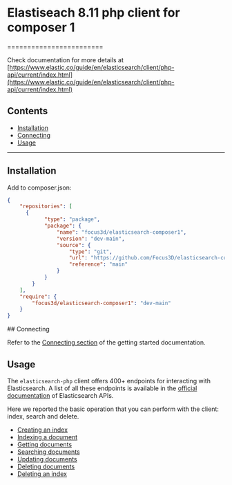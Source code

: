 # Elastiseach 8.11 php client for composer 1

========================

Check documentation for more details at [https://www.elastic.co/guide/en/elasticsearch/client/php-api/current/index.html](https://www.elastic.co/guide/en/elasticsearch/client/php-api/current/index.html)

## Contents

- [Installation](#installation)
- [Connecting](#connecting)
- [Usage](#usage)

***

## Installation

Add to composer.json:

```json
{
    "repositories": [
      {
            "type": "package",
            "package": {
                "name": "focus3d/elasticsearch-composer1",
                "version": "dev-main",
                "source": {
                    "type": "git",
                    "url": "https://github.com/Focus3D/elasticsearch-composer1.git",
                    "reference": "main"
                }
            }
        }
    ],
    "require": {
        "focus3d/elasticsearch-composer1": "dev-main"
    }
}
```

## Connecting

Refer to the [Connecting section](https://www.elastic.co/guide/en/elasticsearch/client/php-api/current/getting-started-php.html#_connecting)
of the getting started documentation.

## Usage

The `elasticsearch-php` client offers 400+ endpoints for interacting with 
Elasticsearch. A list of all these endpoints is available in the 
[official documentation](https://www.elastic.co/guide/en/elasticsearch/reference/current/rest-apis.html)
of Elasticsearch APIs.

Here we reported the basic operation that you can perform with the client: 
index, search and delete.

* [Creating an index](https://www.elastic.co/guide/en/elasticsearch/client/php-api/current/getting-started-php.html#_creating_an_index)
* [Indexing a document](https://www.elastic.co/guide/en/elasticsearch/client/php-api/current/getting-started-php.html#_indexing_documents)
* [Getting documents](https://www.elastic.co/guide/en/elasticsearch/client/php-api/current/getting-started-php.html#_getting_documents)
* [Searching documents](https://www.elastic.co/guide/en/elasticsearch/client/php-api/current/getting-started-php.html#_searching_documents)
* [Updating documents](https://www.elastic.co/guide/en/elasticsearch/client/php-api/current/getting-started-php.html#_updating_documents)
* [Deleting documents](https://www.elastic.co/guide/en/elasticsearch/client/php-api/current/getting-started-php.html#_deleting_documents)
* [Deleting an index](https://www.elastic.co/guide/en/elasticsearch/client/php-api/current/getting-started-php.html#_deleting_an_index)
